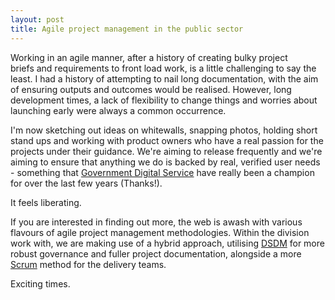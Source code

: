 ```yaml
---
layout: post
title: Agile project management in the public sector
---
```

Working in an agile manner, after a history of creating bulky project briefs and requirements to front load work, is a little challenging to say the least. I had a history of attempting to nail long documentation, with the aim of ensuring outputs and outcomes would be realised. However, long development times, a lack of flexibility to change things and worries about launching early were always a common occurrence.

I'm now sketching out ideas on whitewalls, snapping photos, holding short stand ups and working with product owners who have a real passion for the projects under their guidance. We're aiming to release frequently and we're aiming to ensure that anything we do is backed by real, verified user needs - something that [Government Digital Service](https://gds.blog.gov.uk/) have really been a champion for over the last few years (Thanks!).

It feels liberating.

If you are interested in finding out more, the web is awash with various flavours of agile project management methodologies. Within the division work with, we are making use of a hybrid approach, utilising [DSDM](http://www.dsdm.org/) for more robust governance and fuller project documentation, alongside a more [Scrum](https://www.scrum.org/) method for the delivery teams.

Exciting times.
